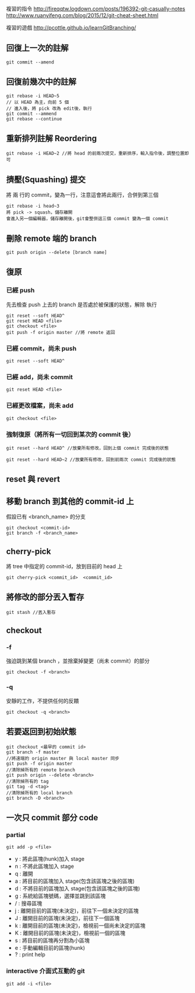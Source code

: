 複習的指令
http://fireqqtw.logdown.com/posts/196392-git-casually-notes
http://www.ruanyifeng.com/blog/2015/12/git-cheat-sheet.html

複習的遊戲
http://pcottle.github.io/learnGitBranching/

## 回復上一次的註解
```
git commit --amend
```

## 回復前幾次中的註解
```
git rebase -i HEAD~5
// 以 HEAD 為主，向前 5 個
// 進入後，將 pick 改為 edit後，執行
git commit --ammend
git rebase --continue
```

## 重新排列註解 Reordering
```
git rebase -i HEAD~2 //將 head 的前兩次提交，重新排序，輸入指令後，調整位置即可
```

## 擠壓(Squashing) 提交
將 兩 行的 commit，變為一行，注意這會將此兩行，合併到第三個
```
git rebase -i head~3
將 pick -> squash，儲存離開
會進入另一個編輯器，儲存離開後，git會整併這三個 commit 變為一個 commit
```

## 刪除 remote 端的 branch
```
git push origin --delete [branch name]
```

## 復原
### 已經 push
先去檢查 push 上去的 branch 是否處於被保護的狀態，解除
執行 
```
git reset --soft HEAD^
git reset HEAD <file>
git checkout <file>
git push -f origin master //將 remote 返回
```
### 已經 commit，尚未 push
```
git reset --soft HEAD^
```
### 已經 add，尚未 commit 
```
git reset HEAD <file>
```
### 已經更改檔案，尚未 add
```
git checkout <file>
```

### 強制復原（將所有一切回到某次的 commit 後）

```
git reset --hard HEAD^ //放棄所有修改，回到上個 commit 完成後的狀態

git reset --hard HEAD~2 //放棄所有修改，回到前兩次 commit 完成後的狀態 
```



## reset 與 revert

## 移動 branch 到其他的 commit-id 上
假設已有 <branch_name> 的分支
```
git checkout <commit-id>
git branch -f <branch_name>
```

## cherry-pick
將 tree 中指定的 commit-id，放到目前的 head 上
```
git cherry-pick <commit_id>  <commit_id>
```

## 將修改的部分丟入暫存
```
git stash //丟入暫存
```

## checkout 

### -f
強迫跳到某個 branch ，並捨棄掉變更（尚未 commit）的部分
```
git checkout -f <branch>
```
### -q
安靜的工作，不提供任何的反饋
```
git checkout -q <branch>
```


## 若要返回到初始狀態
```
git checkout <最早的 commit id>
git branch -f master
//將遠端的 origin master 與 local master 同步
git push -f origin master
//清除掉所有的 remote branch
git push origin --delete <branch>
//清除掉所有的 tag
git tag -d <tag>
//清除掉所有的 local branch
git branch -D <branch>
```

## 一次只 commit 部分 code
### partial
```git add -p <file>```   

- y		:	將此區塊(hunk)加入 stage
- n		:	不將此區塊加入 stage
- q		:	離開
- a		:	將目前的區塊加入 stage(包含該區塊之後的區塊)
- d		:	不將目前的區塊加入 stage(包含該區塊之後的區塊)
- g		:	系統給區塊號碼，選擇並跳到該區塊
- /		:	搜尋區塊
- j		:	離開目前的區塊(未決定)，前往下一個未決定的區塊
- J		:	離開目前的區塊(未決定)，前往下一個區塊
- k		:	離開目前的區塊(未決定)，檢視前一個尚未決定的區塊
- K		:	離開目前的區塊(未決定)，檢視前一個的區塊
- s		:	將目前的區塊再分割為小區塊
- e		:	手動編輯目前的區塊(hunk)
- ?		:	print help

### interactive 介面式互動的 git
```git add -i <file>``` 
